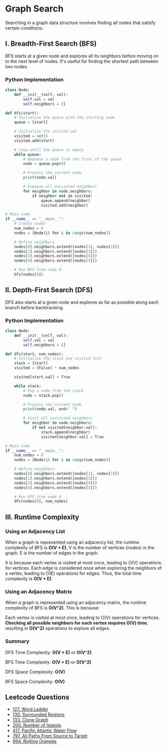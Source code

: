 # Graph Search

Searching in a graph data structure involves finding all nodes that satisfy certain conditions. 

## I. Breadth-First Search (BFS)

BFS starts at a given node and explores all its neighbors before moving on to the next level of nodes. It's useful for finding the shortest path between two nodes.

### Python Implementation
```python
class Node:
    def __init__(self, val):
        self.val = val
        self.neighbors = []

def bfs(start):
    # Initialize the queue with the starting node
    queue = [start]

    # Initialize the visited set
    visited = set()
    visited.add(start)

    # Loop until the queue is empty
    while queue:
        # Dequeue a node from the front of the queue
        node = queue.pop(0)

        # Process the current node
        print(node.val)

        # Enqueue all unvisited neighbors
        for neighbor in node.neighbors:
            if neighbor not in visited:
                queue.append(neighbor)
                visited.add(neighbor)

# Main code
if __name__ == "__main__":
    # Create nodes
    num_nodes = 6
    nodes = [Node(i) for i in range(num_nodes)]

    # Define neighbors
    nodes[0].neighbors.extend([nodes[1], nodes[2]])
    nodes[1].neighbors.extend([nodes[3]])
    nodes[2].neighbors.extend([nodes[4]])
    nodes[4].neighbors.extend([nodes[5]])

    # Run BFS from node 0
    bfs(nodes[0])
```

## II. Depth-First Search (DFS)

DFS also starts at a given node and explores as far as possible along each branch before backtracking.

### Python Implementation
```python
class Node:
    def __init__(self, val):
        self.val = val
        self.neighbors = []

def dfs(start, num_nodes):
    # Initialize the stack and visited list
    stack = [start]
    visited = [False] * num_nodes

    visited[start.val] = True

    while stack:
        # Pop a node from the stack
        node = stack.pop()

        # Process the current node
        print(node.val, end=" ")

        # Visit all unvisited neighbors
        for neighbor in node.neighbors:
            if not visited[neighbor.val]:
                stack.append(neighbor)
                visited[neighbor.val] = True

# Main code
if __name__ == "__main__":
    num_nodes = 6
    nodes = [Node(i) for i in range(num_nodes)]

    # Define neighbors
    nodes[0].neighbors.extend([nodes[1], nodes[2]])
    nodes[1].neighbors.extend([nodes[3]])
    nodes[2].neighbors.extend([nodes[4]])
    nodes[4].neighbors.extend([nodes[5]])

    # Run DFS from node 0
    dfs(nodes[0], num_nodes)
```

## III. Runtime Complexity
### Using an Adjacency List

When a graph is represented using an adjacency list, the runtime complexity of BFS is **O(V + E)**,
V is the number of vertices (nodes) in the graph. E is the number of edges in the graph.

It is because each vertex is visited at most once, leading to O(V) operations for vertices.
Each edge is considered once when exploring the neighbors of a vertex, leading to O(E) operations for edges.
Thus, the total time complexity is **O(V + E)**.

### Using an Adjacency Matrix

When a graph is represented using an adjacency matrix, the runtime complexity of BFS is **O(V^2)**. This is because:

Each vertex is visited at most once, leading to O(V) operations for vertices. **Checking all possible neighbors for each vertex requires O(V) time**, resulting in **O(V^2)** operations to explore all edges.

### Summary

DFS Time Complexity: **O(V + E)** or **O(V^2)**

BFS Time Complexity: **O(V + E)** or **O(V^2)**

DFS Space Complexity: **O(V)**

BFS Space Complexity: **O(V)**

## Leetcode Questions
- [127. Word Ladder]()
- [130. Surrounded Regions]()
- [133. Clone Graph]() 
- [200. Number of Islands]()
- [417. Pacific Atlantic Water Flow]()
- [797. All Paths From Source to Target]()
- [994. Rotting Oranges]()
